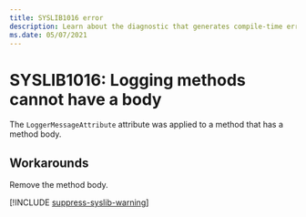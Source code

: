 ```yaml
---
title: SYSLIB1016 error
description: Learn about the diagnostic that generates compile-time error SYSLIB1016.
ms.date: 05/07/2021
---
```


# SYSLIB1016: Logging methods cannot have a body

The `LoggerMessageAttribute` attribute was applied to a method that has a method body.

## Workarounds

Remove the method body.

[!INCLUDE [suppress-syslib-warning](includes/suppress-source-generator-diagnostics.md)]
